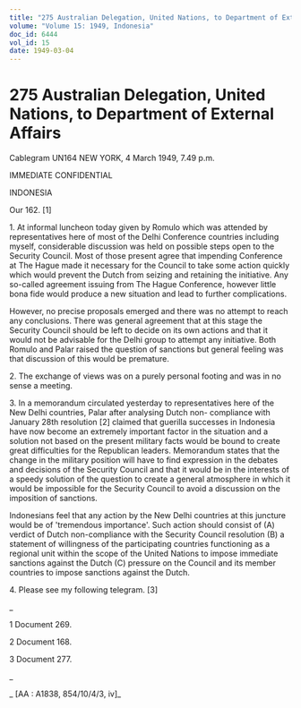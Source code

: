 ```yaml
---
title: "275 Australian Delegation, United Nations, to Department of External Affairs"
volume: "Volume 15: 1949, Indonesia"
doc_id: 6444
vol_id: 15
date: 1949-03-04
---
```


# 275 Australian Delegation, United Nations, to Department of External Affairs

Cablegram UN164 NEW YORK, 4 March 1949, 7.49 p.m.

IMMEDIATE CONFIDENTIAL

INDONESIA

Our 162. [1]

1\. At informal luncheon today given by Romulo which was attended by representatives here of most of the Delhi Conference countries including myself, considerable discussion was held on possible steps open to the Security Council. Most of those present agree that impending Conference at The Hague made it necessary for the Council to take some action quickly which would prevent the Dutch from seizing and retaining the initiative. Any so-called agreement issuing from The Hague Conference, however little bona fide would produce a new situation and lead to further complications.

However, no precise proposals emerged and there was no attempt to reach any conclusions. There was general agreement that at this stage the Security Council should be left to decide on its own actions and that it would not be advisable for the Delhi group to attempt any initiative. Both Romulo and Palar raised the question of sanctions but general feeling was that discussion of this would be premature.

2\. The exchange of views was on a purely personal footing and was in no sense a meeting.

3\. In a memorandum circulated yesterday to representatives here of the New Delhi countries, Palar after analysing Dutch non- compliance with January 28th resolution [2] claimed that guerilla successes in Indonesia have now become an extremely important factor in the situation and a solution not based on the present military facts would be bound to create great difficulties for the Republican leaders. Memorandum states that the change in the military position will have to find expression in the debates and decisions of the Security Council and that it would be in the interests of a speedy solution of the question to create a general atmosphere in which it would be impossible for the Security Council to avoid a discussion on the imposition of sanctions.

Indonesians feel that any action by the New Delhi countries at this juncture would be of 'tremendous importance'. Such action should consist of (A) verdict of Dutch non-compliance with the Security Council resolution (B) a statement of willingness of the participating countries functioning as a regional unit within the scope of the United Nations to impose immediate sanctions against the Dutch (C) pressure on the Council and its member countries to impose sanctions against the Dutch.

4\. Please see my following telegram. [3]

_

1 Document 269.

2 Document 168.

3 Document 277.

_

_ [AA : A1838, 854/10/4/3, iv]_
